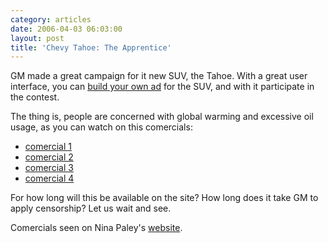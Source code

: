 ```yaml
---
category: articles
date: 2006-04-03 06:03:00
layout: post
title: 'Chevy Tahoe: The Apprentice'
---
```


<p>GM made a great campaign for it new SUV, the Tahoe. With a great user interface, you can <a href="http://www.chevyapprentice.com/">build your own ad</a> for the SUV, and with it participate in the contest.</p>

<p>The thing is, people are concerned with global warming and excessive oil usage, as you can watch on this comercials:</p>

<ul>
  <li><a href="http://www.chevyapprentice.com/view.php?country=us&uniqueid=42019b68-10ac-1029-98eb-0013724ff5a7">comercial 1</a></li>
  <li><a href="http://www.chevyapprentice.com/view.php?country=us&uniqueid=40a895fc-10eb-1029-98eb-0013724ff5a7">comercial 2</a></li>
  <li><a href="http://www.chevyapprentice.com/view.php?country=us&uniqueid=7d0c55e4-1247-1029-98eb-0013724ff5a7">comercial 3</a></li>
  <li><a href="http://www.chevyapprentice.com/view.php?country=us&uniqueid=fd56e954-126e-1029-98eb-0013724ff5a7">comercial 4</a></li>
</ul>

<p>For how long will this be available on the site? How long does it take GM to apply censorship? Let us wait and see.</p>

<p>Comercials seen on Nina Paley's <a href="http://www.ninapaley.com/2006/04/watch-these-now.html">website</a>.</p>
